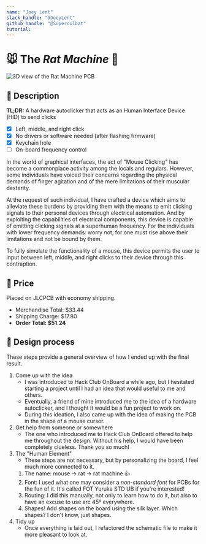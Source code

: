 ```yaml
---
name: "Joey Lent"
slack_handle: "@JoeyLent"
github_handle: "@Supercolbat"
tutorial:
---
```


# 🐭 The _Rat Machine_ 🚨

![3D view of the Rat Machine PCB](https://github.com/user-attachments/assets/fdde6d42-bb82-4760-9fe4-cd10f7df16d7)

## 📜 Description <!-- Describe your board in 2-3 sentences. What are you making? What will it do? -->

**TL;DR:** A hardware autoclicker that acts as an Human Interface Device (HID) to send clicks

- [x] Left, middle, and right click
- [x] No drivers or software needed (after flashing firmware)
- [x] Keychain hole
- [ ] On-board frequency control

In the world of graphical interfaces, the act of "Mouse Clicking" has become a commonplace activity
among the locals and regulars. However, some individuals have voiced their concerns regarding the
physical demands of finger agitation and of the mere limitations of their muscular dexterity.

At the request of such individual, I have crafted a device which aims to alleviate these burdens by
providing them with the means to emit clicking signals to their personal devices through electrical
automation. And by exploiting the capabilities of electrical components, this device is capable of
emitting clicking signals at a superhuman frequency. For the individuals with lower frequency
demands: worry not, for one must rise above their limitations and not be bound by them.

To fully simulate the functionality of a mouse, this device permits the user to input between left,
middle, and right clicks to their device through this contraption.

## 💸 Price <!-- How much is it going to cost? -->

Placed on JLCPCB with economy shipping.

- Merchandise Total: $33.44
- Shipping Charge: $17.80
- **Order Total: $51.24**

## 📝 Design process <!-- Tell us a little bit about your design process. What were some challenges? What helped? ***Totally optional*** -->

These steps provide a general overview of how I ended up with the final result.

1. Come up with the idea
    - I was introduced to Hack Club OnBoard a while ago, but I hesitated starting a project until I had
      an idea that would useful to me and others.
    - Eventually, a friend of mine introduced me to the idea
      of a hardware autoclicker, and I thought it would be a fun project to work on.
    - During this ideation, I also came up with the idea of making the PCB in the shape of a mouse cursor.
2. Get help from someone or somewhere
    - The one who introduced me to Hack Club OnBoard offered to help me throughout the design. Without
      his help, I would have been completely clueless. Thank you so much!
3. The "Human Element"
    - These steps are not necessary, but by personalizing the board, I feel much more connected to it.
    1. The name: mouse -> rat -> rat machine :+1:
    2. Font: I used what one may consider a *non-standard font* for PCBs for the fun of it. It's called
       FOT Yuruka STD UB if you're interested!
    3. Routing: I did this manually, not only to learn how to do it, but also to have an excuse to use
       arc 45° everywhere.
    4. Shapes! Add shapes on the board using the silk layer. Which shapes? I don't know, just shapes.
4. Tidy up
    - Once everything is laid out, I refactored the schematic file to make it more pleasant to look at.
